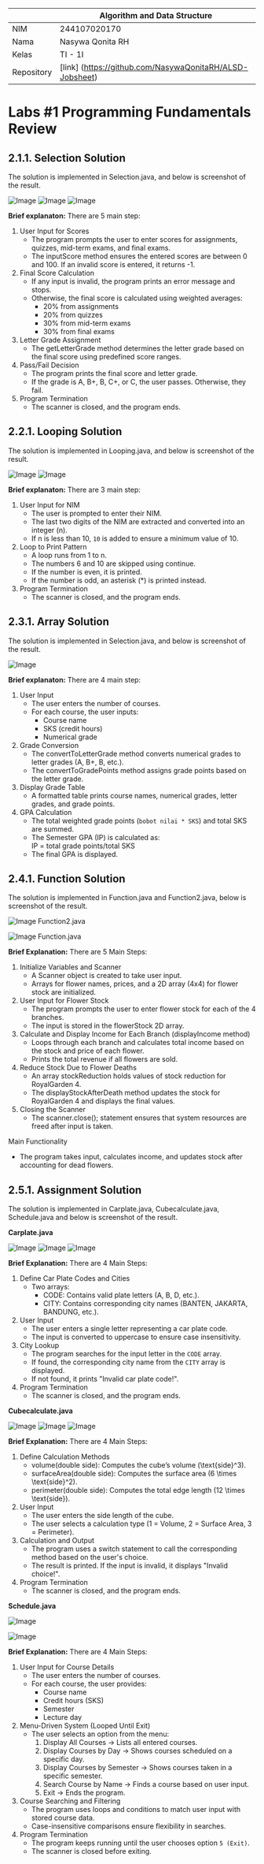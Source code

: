 |  | Algorithm and Data Structure |
|--|--|
| NIM |  244107020170|
| Nama |  Nasywa Qonita RH |
| Kelas | TI - 1I |
| Repository | [link] (https://github.com/NasywaQonitaRH/ALSD-Jobsheet) |

# Labs #1 Programming Fundamentals Review

## 2.1.1. Selection Solution
The solution is implemented in Selection.java, and below is screenshot of the result.

![Image](https://github.com/user-attachments/assets/c9aec40c-96ba-4bb2-b21f-326b675bd5f0)
![Image](https://github.com/user-attachments/assets/7ea341b3-bde7-43b6-ad74-76a370c6a149)
![Image](https://github.com/user-attachments/assets/e514c01d-842e-4639-a546-fb7618c3b4ea)

**Brief explanaton:** There are 5 main step: 
1. User Input for Scores
   - The program prompts the user to enter scores for assignments, quizzes, mid-term exams, and final exams.  
   - The inputScore method ensures the entered scores are between 0 and 100. If an invalid score is entered, it returns -1.  
2. Final Score Calculation  
   - If any input is invalid, the program prints an error message and stops.  
   - Otherwise, the final score is calculated using weighted averages:  
     - 20% from assignments  
     - 20% from quizzes  
     - 30% from mid-term exams  
     - 30% from final exams  
3. Letter Grade Assignment  
   - The getLetterGrade method determines the letter grade based on the final score using predefined score ranges.  
4. Pass/Fail Decision  
   - The program prints the final score and letter grade.  
   - If the grade is A, B+, B, C+, or C, the user passes. Otherwise, they fail.  
5. Program Termination  
   - The scanner is closed, and the program ends.

## 2.2.1. Looping Solution
The solution is implemented in Looping.java, and below is screenshot of the result.

![Image](https://github.com/user-attachments/assets/243a085c-15a4-4e4a-b7e3-4c1e26177a9e)
![Image](https://github.com/user-attachments/assets/99b18381-e0ab-494b-8d36-3739f480514e)

**Brief explanaton:** There are 3 main step:
1. User Input for NIM
   - The user is prompted to enter their NIM.  
   - The last two digits of the NIM are extracted and converted into an integer (n).  
   - If n is less than 10, `10` is added to ensure a minimum value of 10.  
2. Loop to Print Pattern
   - A loop runs from 1 to n.  
   - The numbers 6 and 10 are skipped using continue.  
   - If the number is even, it is printed.  
   - If the number is odd, an asterisk (*) is printed instead.  
3. Program Termination
   - The scanner is closed, and the program ends.

## 2.3.1. Array Solution
The solution is implemented in Selection.java, and below is screenshot of the result.

![Image](https://github.com/user-attachments/assets/86feeb25-076d-4465-951f-eef4e29d6bdc)

**Brief explanaton:** There are 4 main step:
1. User Input  
   - The user enters the number of courses.  
   - For each course, the user inputs:  
     - Course name  
     - SKS (credit hours)  
     - Numerical grade  
2. Grade Conversion
   - The convertToLetterGrade method converts numerical grades to letter grades (A, B+, B, etc.).  
   - The convertToGradePoints method assigns grade points based on the letter grade.  
3. Display Grade Table  
   - A formatted table prints course names, numerical grades, letter grades, and grade points.  
4. GPA Calculation
   - The total weighted grade points (`bobot nilai * SKS`) and total SKS are summed.  
   - The Semester GPA (IP) is calculated as:  
                 IP = total grade points/total SKS
   - The final GPA is displayed.
  
## 2.4.1. Function Solution
The solution is implemented in Function.java and Function2.java, below is screenshot of the result.

![Image](https://github.com/user-attachments/assets/e6682906-9609-4bf0-8bb4-465d5dbf756d) Function2.java

![Image](https://github.com/user-attachments/assets/89a1a9f4-8c6b-4f83-940f-4d1e2f1584d5) Function.java

**Brief Explanation:** There are 5 Main Steps:
1. Initialize Variables and Scanner
   - A Scanner object is created to take user input.  
   - Arrays for flower names, prices, and a 2D array (4x4) for flower stock are initialized.
2. User Input for Flower Stock  
   - The program prompts the user to enter flower stock for each of the 4 branches.  
   - The input is stored in the flowerStock 2D array.
3. Calculate and Display Income for Each Branch (displayIncome method)  
   - Loops through each branch and calculates total income based on the stock and price of each flower.  
   - Prints the total revenue if all flowers are sold.
4. Reduce Stock Due to Flower Deaths  
   - An array stockReduction holds values of stock reduction for RoyalGarden 4.  
   - The displayStockAfterDeath method updates the stock for RoyalGarden 4 and displays the final values.
5. Closing the Scanner  
   - The scanner.close(); statement ensures that system resources are freed after input is taken.

Main Functionality
- The program takes input, calculates income, and updates stock after accounting for dead flowers.

## 2.5.1. Assignment Solution
The solution is implemented in Carplate.java, Cubecalculate.java, Schedule.java and below is screenshot of the result.

**Carplate.java**

![Image](https://github.com/user-attachments/assets/38b02fc0-c8c9-4cdb-8fa3-91d5f8e745de)
![Image](https://github.com/user-attachments/assets/21efcece-21a9-4d1b-a2ac-af87c25133b8)
![Image](https://github.com/user-attachments/assets/ea327323-d132-463b-b95e-2a684bf52904)

**Brief Explanation:** There are 4 Main Steps:
1. Define Car Plate Codes and Cities
   - Two arrays:  
     - CODE: Contains valid plate letters (A, B, D, etc.).  
     - CITY: Contains corresponding city names (BANTEN, JAKARTA, BANDUNG, etc.).  
2. User Input
   - The user enters a single letter representing a car plate code.  
   - The input is converted to uppercase to ensure case insensitivity.  
3. City Lookup
   - The program searches for the input letter in the `CODE` array.  
   - If found, the corresponding city name from the `CITY` array is displayed.  
   - If not found, it prints "Invalid car plate code!".  
4. Program Termination
   - The scanner is closed, and the program ends.  

**Cubecalculate.java**

![Image](https://github.com/user-attachments/assets/f6cdc112-b734-4bd2-9355-6034bfde1284)
![Image](https://github.com/user-attachments/assets/fe757093-e761-4f78-a0ad-ce5234c5fa25)
![Image](https://github.com/user-attachments/assets/38b57f32-7c9d-48d0-94e2-e8d4d06fe58a)

**Brief Explanation:** There are 4 Main Steps:
1. Define Calculation Methods  
   - volume(double side): Computes the cube’s volume \(\text{side}^3\).  
   - surfaceArea(double side): Computes the surface area \(6 \times \text{side}^2\).  
   - perimeter(double side): Computes the total edge length \(12 \times \text{side}\).  
2. User Input
   - The user enters the side length of the cube.  
   - The user selects a calculation type (1 = Volume, 2 = Surface Area, 3 = Perimeter).  
3. Calculation and Output  
   - The program uses a switch statement to call the corresponding method based on the user's choice.  
   - The result is printed. If the input is invalid, it displays "Invalid choice!".  
4. Program Termination
   - The scanner is closed, and the program ends. 

**Schedule.java**

![Image](https://github.com/user-attachments/assets/b652031a-714c-409a-a1f4-0727ba9170db)

![Image](https://github.com/user-attachments/assets/f1ee090b-6a36-49ed-ae61-15f727e7dfe2)

**Brief Explanation:** There are 4 Main Steps:
1. User Input for Course Details 
   - The user enters the number of courses.  
   - For each course, the user provides:  
     - Course name  
     - Credit hours (SKS)  
     - Semester  
     - Lecture day  
2. Menu-Driven System (Looped Until Exit)  
   - The user selects an option from the menu:  
     1. Display All Courses → Lists all entered courses.  
     2. Display Courses by Day → Shows courses scheduled on a specific day.  
     3. Display Courses by Semester → Shows courses taken in a specific semester.  
     4. Search Course by Name → Finds a course based on user input.  
     5. Exit → Ends the program.  
3. Course Searching and Filtering
   - The program uses loops and conditions to match user input with stored course data.  
   - Case-insensitive comparisons ensure flexibility in searches.
4. Program Termination
   - The program keeps running until the user chooses option `5 (Exit)`.  
   - The scanner is closed before exiting.  
